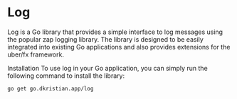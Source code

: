 # Log
Log is a Go library that provides a simple interface to log messages using the popular zap logging library. 
The library is designed to be easily integrated into existing Go applications and also provides extensions
for the uber/fx framework.

Installation
To use log in your Go application, you can simply run the following command to install the library:
```shell
go get go.dkristian.app/log
```
